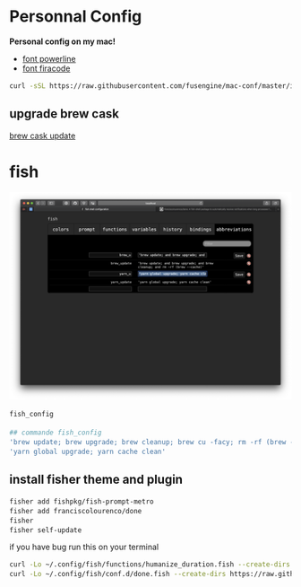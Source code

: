 # Personnal Config

<strong>Personal config on my mac!</strong>

* [font powerline](https://github.com/powerline/fonts)
* [font firacode](https://github.com/tonsky/FiraCode)

```sh
curl -sSL https://raw.githubusercontent.com/fusengine/mac-conf/master/install.sh | sh
```
## upgrade brew cask
[brew cask update](https://github.com/buo/homebrew-cask-upgrade)

# fish
![fisher](img/fish.png)
```sh
fish_config

## commande fish_config
'brew update; brew upgrade; brew cleanup; brew cu -facy; rm -rf (brew --cache)'
'yarn global upgrade; yarn cache clean'
```

## install fisher theme and plugin

```sh
fisher add fishpkg/fish-prompt-metro
fisher add franciscolourenco/done
fisher
fisher self-update

```
if you have bug run this on your terminal
```sh
curl -Lo ~/.config/fish/functions/humanize_duration.fish --create-dirs https://raw.githubusercontent.com/fishpkg/fish-humanize-duration/master/humanize_duration.fish
curl -Lo ~/.config/fish/conf.d/done.fish --create-dirs https://raw.githubusercontent.com/franciscolourenco/done/master/conf.d/done.fish
```
